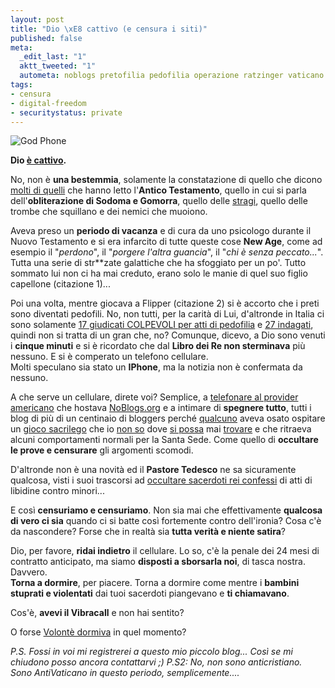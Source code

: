 ```yaml
--- 
layout: post
title: "Dio \xE8 cattivo (e censura i siti)"
published: false
meta: 
  _edit_last: "1"
  aktt_tweeted: "1"
  autometa: noblogs pretofilia pedofilia operazione ratzinger vaticano cenura censorship molleindustria
tags: 
- censura
- digital-freedom
- securitystatus: private
---
```

![God Phone](http://www.lastknight.com/download/20070703_godphone.gif)
  
**Dio [è cattivo](http://www.doubter.net/id20.html).**  
  
No, non è **una bestemmia**, solamente la constatazione di quello che dicono [molti di quelli](http://www.doubter.net/id20.html) che hanno letto l'**Antico Testamento**, quello in cui si parla dell'**obliterazione di Sodoma e Gomorra**, quello delle [stragi](http://www.doubter.net/id20.html), quello delle trombe che squillano e dei nemici che muoiono.  
  
Aveva preso un **periodo di vacanza** e di cura da uno psicologo durante il Nuovo Testamento e si era infarcito di tutte queste cose **New Age**, come ad esempio il "*perdono*", il "*porgere l'altra guancia*", il "*chi è senza peccato...*". Tutta una serie di str**zate galattiche che ha sfoggiato per un po'. Tutto sommato lui non ci ha mai creduto, erano solo le manie di quel suo figlio capellone (citazione 1)...  
  <!--more-->
Poi una volta, mentre giocava a Flipper (citazione 2) si è accorto che i preti sono diventati pedofili. No, non tutti, per la carità di Lui, d'altronde in Italia ci sono solamente [17 giudicati COLPEVOLI per atti di pedofilia](http://www.lastknight.com/2007/05/20/ratzinger-e-la-pedofilia/#comment-61651) e [27 indagati](http://www.lastknight.com/2007/05/20/ratzinger-e-la-pedofilia/#comment-61651), quindi non si tratta di un gran che, no? Comunque, dicevo, a Dio sono venuti i **cinque minuti** e si è ricordato che dal **Libro dei Re non sterminava** più nessuno. E si è comperato un telefono cellulare.  
Molti speculano sia stato un **IPhone**, ma la notizia non è confermata da nessuno.  
  
A che serve un cellulare, direte voi? Semplice, a [telefonare al provider americano](http://cavallette.autistici.org/2007/07/611#more-611) che hostava [NoBlogs.org](http://www.noblogs.org) e a intimare di **spegnere tutto**, tutti i blog di più di un centinaio di bloggers perché [qualcuno](http://cavallette.autistici.org/2007/07/611#more-611) aveva osato ospitare un [gioco sacrilego](http://www.newgrounds.com/portal/view/385299) che io [non so](http://www.mininova.org/tor/776658) dove [si possa](http://www.slotorrent.net/tor_af07b3a06c3e07045f589fef41c7ac63abbf6b36.html) mai [trovare](ed2k://|file|pretofilia.zip|1462149|494AA26B41D9C3DE3B34748CA57D600D|/) e che ritraeva alcuni comportamenti normali per la Santa Sede. Come quello di **occultare le prove e censurare** gli argomenti scomodi.  
  
D'altronde non è una novità ed il **Pastore Tedesco** ne sa sicuramente qualcosa, visti i suoi trascorsi ad [occultare sacerdoti rei confessi](http://www.lastknight.com/2007/05/20/ratzinger-e-la-pedofilia) di atti di libidine contro minori...  
  
E così **censuriamo e censuriamo**. Non sia mai che effettivamente **qualcosa di vero ci sia** quando ci si batte così fortemente contro dell'ironia? Cosa c'è da nascondere? Forse che in realtà sia **tutta verità e niente satira**?  
  
Dio, per favore, **ridai indietro** il cellulare. Lo so, c'è la penale dei 24 mesi di contratto anticipato, ma siamo **disposti a sborsarla noi**, di tasca nostra. Davvero.  
**Torna a dormire**, per piacere. Torna a dormire come mentre i **bambini stuprati e violentati** dai tuoi sacerdoti piangevano e **ti chiamavano**.  
  
Cos'è, **avevi il Vibracall** e non hai sentito?
  
O forse [Volontè dormiva](http://www.molleindustria.it/pivot/entry.php?id=144) in quel momento?
  
  
*P.S. Fossi in voi mi registrerei a questo mio piccolo blog... Così se mi chiudono posso ancora contattarvi ;)*
*P.S2: No, non sono anticristiano. Sono AntiVaticano in questo periodo, semplicemente....* 
